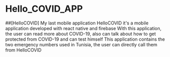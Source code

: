 # Hello_COVID_APP
##[HelloCOVID] My last mobile application
HelloCOVID it's a mobile application developed with react native and firebase
With this application, the user can read more about COVID-19, also can talk about how to get protected from COVID-19 and can test himself
This application contains the two emergency numbers used in Tunisia, the user can directly call them from HelloCOVID 
